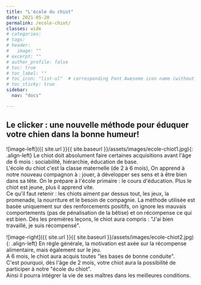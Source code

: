 ```yaml
---
title: "L'école du chiot"
date: 2021-05-20
permalink: /ecole-chiot/
classes: wide
# categories: 
# tags: 
# header:
#   image: ""
# excerpt: ""
# author_profile: false
# toc: true
# toc_label: ""
# toc_icon: "list-ul"  # corresponding Font Awesome icon name (without fa prefix)
# toc_sticky: true
sidebar:
  nav: "docs"

---
```


## Le clicker : une nouvelle méthode pour éduquer votre chien dans la bonne humeur!

![image-left]({{ site.url }}{{ site.baseurl }}/assets/images/ecole-chiot1.jpg){: .align-left} Le chiot doit absolument faire certaines acquisitions avant l'âge de 6 mois :
sociabilité, hiérarchie, éducation de base.<br>
L'école du chiot c'est la classe maternelle (de 2 à 6 mois),
On apprend à notre nouveau compagnon à :
jouer, à développer ses sens et à être bien dans sa tête.
On le prépare à l'école primaire :
le cours d'éducation.
Plus le chiot est jeune, plus il apprend vite.
<br>
Ce qu'il faut retenir :
les chiots aiment par dessus tout,
les jeux, la promenade, la nourriture et le besoin de compagnie.
La méthode utilisée est basée uniquement sur des renforcements positifs,
on ignore les mauvais comportements (pas de pénalisation de la bêtise) et
on récompense ce qui est bien. Dès les premières leçons, le chiot aura compris :
"J'ai bien travaillé, je suis récompensé".<br>

![image-right]({{ site.url }}{{ site.baseurl }}/assets/images/ecole-chiot2.jpg){: .align-left} En règle générale, la motivation est axée sur la récompense alimentaire, mais également sur le jeu.<br>
A 6 mois, le chiot aura acquis toutes "les bases de bonne conduite".<br>
C'est pourquoi, dès l'âge de 2 mois, votre chiot aura la possibilité de participer à notre "école du chiot".<br>
Ainsi il pourra intégrer la vie de ses maîtres dans les meilleures conditions.
